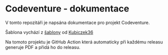 # Codeventure - dokumentace

V tomto repozitáři je napsána dokumentace pro projekt Codeventure.

Šablona vychází z [šablony](https://github.com/Kubiczek36/SOC_sablona) od [Kubiczek36](https://github.com/Kubiczek36)

Na tomoto projektu je GitHub Action která automaticky při každému releasu generuje PDF a přidá ho do releasu.

